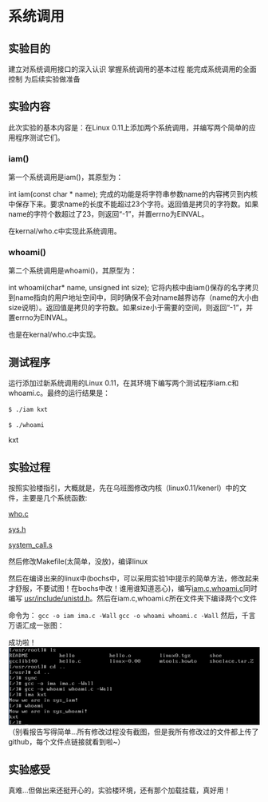 # 系统调用
## 实验目的
建立对系统调用接口的深入认识
掌握系统调用的基本过程
能完成系统调用的全面控制
为后续实验做准备
## 实验内容
此次实验的基本内容是：在Linux 0.11上添加两个系统调用，并编写两个简单的应用程序测试它们。

### iam()

第一个系统调用是iam()，其原型为：

int iam(const char * name); 完成的功能是将字符串参数name的内容拷贝到内核中保存下来。要求name的长度不能超过23个字符。返回值是拷贝的字符数。如果name的字符个数超过了23，则返回“-1”，并置errno为EINVAL。

在kernal/who.c中实现此系统调用。

### whoami()

第二个系统调用是whoami()，其原型为：

int whoami(char* name, unsigned int size); 它将内核中由iam()保存的名字拷贝到name指向的用户地址空间中，同时确保不会对name越界访存（name的大小由size说明）。返回值是拷贝的字符数。如果size小于需要的空间，则返回“-1”，并置errno为EINVAL。

也是在kernal/who.c中实现。

## 测试程序

运行添加过新系统调用的Linux 0.11，在其环境下编写两个测试程序iam.c和whoami.c。最终的运行结果是：

`$ ./iam kxt`

`$ ./whoami`

kxt

## 实验过程
按照实验楼指引，大概就是，先在乌班图修改内核（linux0.11/kenerl）中的文件，主要是几个系统函数:

[who.c](https://github.com/KXTV587/HIT-OSLAB/blob/master/%E7%94%A8%E5%88%B0%E7%9A%84%E5%9B%BE%E7%89%87/%E5%AE%9E%E9%AA%8C2/who.c)

[sys.h](https://github.com/KXTV587/HIT-OSLAB/blob/master/%E7%94%A8%E5%88%B0%E7%9A%84%E5%9B%BE%E7%89%87/%E5%AE%9E%E9%AA%8C2/sys.h)

[system_call.s](https://github.com/KXTV587/HIT-OSLAB/blob/master/%E7%94%A8%E5%88%B0%E7%9A%84%E5%9B%BE%E7%89%87/%E5%AE%9E%E9%AA%8C2/system_call.s)

然后修改Makefile(太简单，没放)，编译linux

然后在编译出来的linux中(bochs中，可以采用实验1中提示的简单方法，修改起来才舒服，不要试图！在bochs中改！谁用谁知道恶心)，编写[iam.c](https://github.com/KXTV587/HIT-OSLAB/blob/master/%E7%94%A8%E5%88%B0%E7%9A%84%E5%9B%BE%E7%89%87/%E5%AE%9E%E9%AA%8C2/iam.c),[whoami.c](https://github.com/KXTV587/HIT-OSLAB/blob/master/%E7%94%A8%E5%88%B0%E7%9A%84%E5%9B%BE%E7%89%87/%E5%AE%9E%E9%AA%8C2/whoami.c)同时编写 [usr/include/unistd.h](https://github.com/KXTV587/HIT-OSLAB/blob/master/%E7%94%A8%E5%88%B0%E7%9A%84%E5%9B%BE%E7%89%87/%E5%AE%9E%E9%AA%8C2/unistd.h)。然后在iam.c,whoami.c所在文件夹下编译两个c文件

命令为：
`gcc -o iam ima.c -Wall`
`gcc -o whoami whoami.c -Wall`
然后，千言万语汇成一张图：

成功啦！
![成功图](https://github.com/KXTV587/HIT-OSLAB/blob/master/%E7%94%A8%E5%88%B0%E7%9A%84%E5%9B%BE%E7%89%87/%E5%AE%9E%E9%AA%8C2/1.png)
（别看报告写得简单…所有修改过程没有截图，但是我所有修改过的文件都上传了github，每个文件点链接就看到啦~）

## 实验感受

真难…但做出来还挺开心的，实验楼环境，还有那个加载挂载，真好用！
